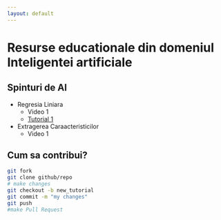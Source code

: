 ```yaml
---
layout: default
---
```


# Resurse educationale din domeniul Inteligentei artificiale

## Spinturi de AI

- Regresia Liniara
  - Video 1
  - [Tutorial 1](./another-page.html)
- Extragerea Caraacteristicilor
  - Video 1

## Cum sa contribui?

```bash
git fork
git clone github/repo
# make changes
git checkout -b new_tutorial
git commit -m "my changes"
git push
#make Pull Request
```

